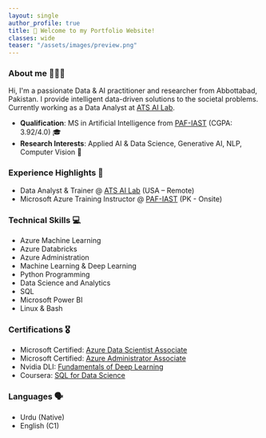 ```yaml
---
layout: single
author_profile: true
title: 👋 Welcome to my Portfolio Website!
classes: wide
teaser: "/assets/images/preview.png" 
---
```


### About me 👨🏻‍💻
Hi, I'm a passionate Data & AI practitioner and researcher from Abbottabad, Pakistan. I provide intelligent data-driven solutions to the societal problems. Currently working as a Data Analyst at [ATS AI Lab](https://www.atsailab.com/).
- **Qualification**: MS in Artificial Intelligence from [PAF-IAST](https://paf-iast.edu.pk/) (CGPA: 3.92/4.0) 🎓
- **Research Interests**: Applied AI & Data Science, Generative AI, NLP, Computer Vision 🧠

###  Experience Highlights 💼
- Data Analyst & Trainer @ [ATS AI Lab](https://www.atsailab.com/) (USA – Remote)    
- Microsoft Azure Training Instructor @ [PAF-IAST](https://paf-iast.edu.pk/) (PK - Onsite)

### Technical Skills 💻
- Azure Machine Learning
- Azure Databricks
- Azure Administration
- Machine Learning & Deep Learning
- Python Programming
- Data Science and Analytics
- SQL
- Microsoft Power BI
- Linux & Bash

### Certifications 🎖️
- Microsoft Certified: [Azure Data Scientist Associate](https://learn.microsoft.com/api/credentials/share/en-us/AhmedAli-4000/6F5AAA2633D21342?sharingId=701FB4444277579D)
- Microsoft Certified: [Azure Administrator Associate](https://learn.microsoft.com/api/credentials/share/en-us/AhmedAli-4000/E7812B97B6563068?sharingId=701FB4444277579D)
- Nvidia DLI: [Fundamentals of Deep Learning](/assets/certs/DeepLearningFundamentals.pdf)
- Coursera: [SQL for Data Science](/assets/certs/SQL-for-DataScience.pdf)

### Languages 🗣️
- Urdu (Native)
- English (C1)